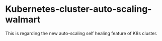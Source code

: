 # Kubernetes-cluster-auto-scaling-walmart
This is regarding the new auto-scaling self healing feature of K8s cluster.

